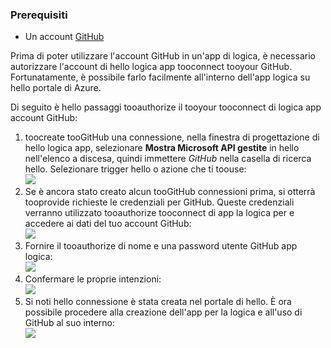 ### <a name="prerequisites"></a>Prerequisiti
* Un account [GitHub](http://GitHub.com) 

Prima di poter utilizzare l'account GitHub in un'app di logica, è necessario autorizzare l'account di hello logica app tooconnect tooyour GitHub. Fortunatamente, è possibile farlo facilmente all'interno dell'app logica su hello portale di Azure. 

Di seguito è hello passaggi tooauthorize il tooyour tooconnect di logica app account GitHub:

1. toocreate tooGitHub una connessione, nella finestra di progettazione di hello logica app, selezionare **Mostra Microsoft API gestite** in hello nell'elenco a discesa, quindi immettere *GitHub* nella casella di ricerca hello. Selezionare trigger hello o azione che ti toouse:  
   ![](./media/connectors-create-api-github/github-1.png)
2. Se è ancora stato creato alcun tooGitHub connessioni prima, si otterrà tooprovide richieste le credenziali per GitHub. Queste credenziali verranno utilizzato tooauthorize tooconnect di app la logica per e accedere ai dati del tuo account GitHub:  
   ![](./media/connectors-create-api-github/github-2.png)
3. Fornire il tooauthorize di nome e una password utente GitHub app logica:  
   ![](./media/connectors-create-api-github/github-3.png)   
4. Confermare le proprie intenzioni:  
   ![](./media/connectors-create-api-github/github-4.png)   
5. Si noti hello connessione è stata creata nel portale di hello. È ora possibile procedere alla creazione dell'app per la logica e all'uso di GitHub al suo interno:   
   ![](./media/connectors-create-api-github/github-5.png)   

